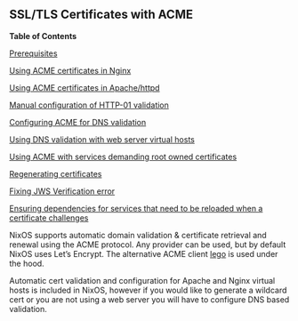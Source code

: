 ## SSL/TLS Certificates with ACME

**Table of Contents**

[Prerequisites](#module-security-acme-prerequisites)

[Using ACME certificates in Nginx](#module-security-acme-nginx)

[Using ACME certificates in Apache/httpd](#module-security-acme-httpd)

[Manual configuration of HTTP-01 validation](#module-security-acme-configuring)

[Configuring ACME for DNS validation](#module-security-acme-config-dns)

[Using DNS validation with web server virtual hosts](#module-security-acme-config-dns-with-vhosts)

[Using ACME with services demanding root owned certificates](#module-security-acme-root-owned)

[Regenerating certificates](#module-security-acme-regenerate)

[Fixing JWS Verification error](#module-security-acme-fix-jws)

[Ensuring dependencies for services that need to be reloaded when a certificate challenges](#module-security-acme-reload-dependencies)

NixOS supports automatic domain validation & certificate retrieval and renewal using the ACME protocol. Any provider can be used, but by default NixOS uses Let’s Encrypt. The alternative ACME client [lego](https://go-acme.github.io/lego/) is used under the hood.

Automatic cert validation and configuration for Apache and Nginx virtual hosts is included in NixOS, however if you would like to generate a wildcard cert or you are not using a web server you will have to configure DNS based validation.
